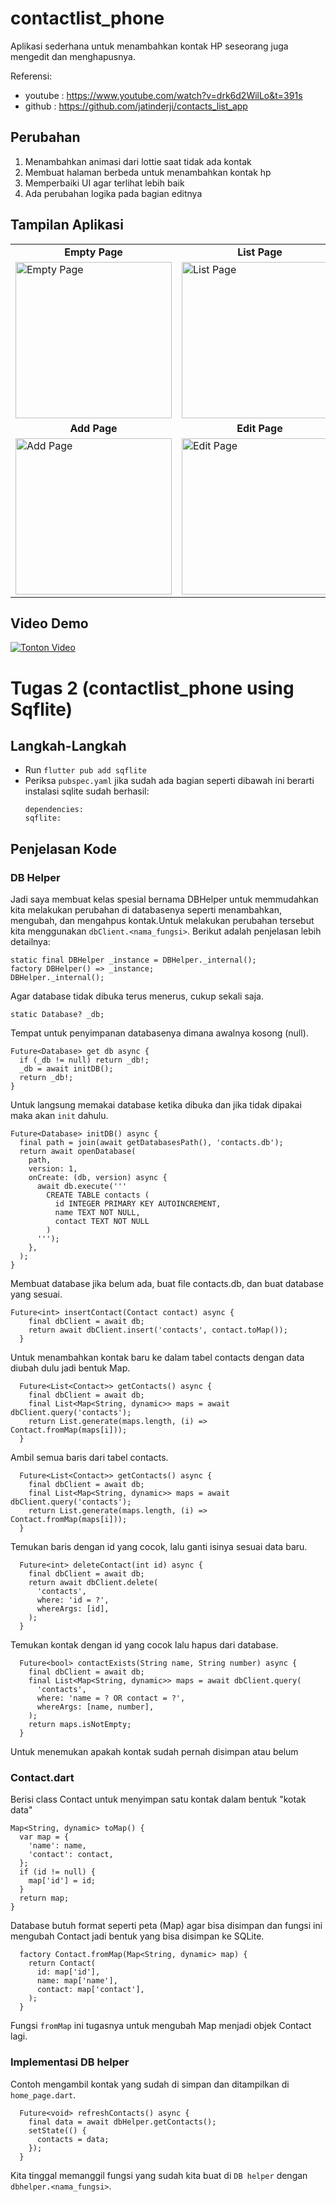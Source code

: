 # contactlist_phone

Aplikasi sederhana untuk menambahkan kontak HP seseorang juga mengedit dan menghapusnya.

Referensi:
- youtube : https://www.youtube.com/watch?v=drk6d2WilLo&t=391s
- github : https://github.com/jatinderji/contacts_list_app

## Perubahan

1. Menambahkan animasi dari lottie saat tidak ada kontak
2. Membuat halaman berbeda untuk menambahkan kontak hp
3. Memperbaiki UI agar terlihat lebih baik
4. Ada perubahan logika pada bagian editnya

## Tampilan Aplikasi

<div align="center">
<table>
  <tr align="center">
    <td><b>Empty Page</b></td>
    <td><b>List Page</b></td>
  </tr>
  <tr>
    <td><img src="https://github.com/user-attachments/assets/d267e43f-d00b-4cef-8fb9-ed1f7983971b" alt="Empty Page" width="250"></td>
    <td><img src="https://github.com/user-attachments/assets/4bbcc2fe-9a61-48ec-af52-82c8df56488b" alt="List Page" width="250"></td>
  </tr>
  <tr align="center">
    <td><b>Add Page</b></td>
    <td><b>Edit Page</b></td>
  </tr>
  <tr>
    <td><img src="https://github.com/user-attachments/assets/fac02598-7398-4bab-898e-9bed47d7437d" alt="Add Page" width="250"></td>
    <td><img src="https://github.com/user-attachments/assets/be26c533-3c2a-4ab0-93de-c1f9d55a730c" alt="Edit Page" width="250"></td>
  </tr>
</table>
</div>

## Video Demo
[![Tonton Video](https://img.youtube.com/vi/UGM3rnnLG1A/maxresdefault.jpg)](https://www.youtube.com/watch?v=UGM3rnnLG1A)

# Tugas 2 (contactlist_phone using Sqflite)

## Langkah-Langkah
- Run `flutter pub add sqflite`
- Periksa `pubspec.yaml` jika sudah ada bagian seperti dibawah ini berarti instalasi sqlite sudah berhasil:
  ````
  dependencies:
  sqflite:
  ````

## Penjelasan Kode
### DB Helper
Jadi saya membuat kelas spesial bernama DBHelper untuk memmudahkan kita melakukan perubahan di databasenya seperti menambahkan, mengubah, dan mengahpus kontak.Untuk melakukan perubahan tersebut kita menggunakan `dbClient.<nama_fungsi>`. Berikut adalah penjelasan lebih detailnya:
````
static final DBHelper _instance = DBHelper._internal();
factory DBHelper() => _instance;
DBHelper._internal();
````
Agar database tidak dibuka terus menerus, cukup sekali saja.

````
static Database? _db;
````
Tempat untuk penyimpanan databasenya dimana awalnya kosong (null).

````
Future<Database> get db async {
  if (_db != null) return _db!;
  _db = await initDB();
  return _db!;
}
````
Untuk langsung memakai database ketika dibuka dan jika tidak dipakai maka akan `init` dahulu.

````
Future<Database> initDB() async {
  final path = join(await getDatabasesPath(), 'contacts.db');
  return await openDatabase(
    path,
    version: 1,
    onCreate: (db, version) async {
      await db.execute('''
        CREATE TABLE contacts (
          id INTEGER PRIMARY KEY AUTOINCREMENT,
          name TEXT NOT NULL,
          contact TEXT NOT NULL
        )
      ''');
    },
  );
}
````
Membuat database jika belum ada, buat file contacts.db, dan buat database yang sesuai.

````
Future<int> insertContact(Contact contact) async {
    final dbClient = await db;
    return await dbClient.insert('contacts', contact.toMap());
  }
````
Untuk menambahkan kontak baru ke dalam tabel contacts dengan data diubah dulu jadi bentuk Map.

````
  Future<List<Contact>> getContacts() async {
    final dbClient = await db;
    final List<Map<String, dynamic>> maps = await dbClient.query('contacts');
    return List.generate(maps.length, (i) => Contact.fromMap(maps[i]));
  }
````
Ambil semua baris dari tabel contacts.

````
  Future<List<Contact>> getContacts() async {
    final dbClient = await db;
    final List<Map<String, dynamic>> maps = await dbClient.query('contacts');
    return List.generate(maps.length, (i) => Contact.fromMap(maps[i]));
  }
````
Temukan baris dengan id yang cocok, lalu ganti isinya sesuai data baru.

````
  Future<int> deleteContact(int id) async {
    final dbClient = await db;
    return await dbClient.delete(
      'contacts',
      where: 'id = ?',
      whereArgs: [id],
    );
  }
````
Temukan kontak dengan id yang cocok lalu hapus dari database.

````
  Future<bool> contactExists(String name, String number) async {
    final dbClient = await db;
    final List<Map<String, dynamic>> maps = await dbClient.query(
      'contacts',
      where: 'name = ? OR contact = ?',
      whereArgs: [name, number],
    );
    return maps.isNotEmpty;
  }
````
Untuk menemukan apakah kontak sudah pernah disimpan atau belum

### Contact.dart
Berisi class Contact untuk menyimpan satu kontak dalam bentuk "kotak data"

````
Map<String, dynamic> toMap() {
  var map = {
    'name': name,
    'contact': contact,
  };
  if (id != null) {
    map['id'] = id;
  }
  return map;
}
````
Database butuh format seperti peta (Map) agar bisa disimpan dan fungsi ini mengubah Contact jadi bentuk yang bisa disimpan ke SQLite.

````
  factory Contact.fromMap(Map<String, dynamic> map) {
    return Contact(
      id: map['id'],
      name: map['name'],
      contact: map['contact'],
    );
  }
````
Fungsi `fromMap` ini tugasnya untuk mengubah Map  menjadi objek Contact lagi.

### Implementasi DB helper
Contoh mengambil kontak yang sudah di simpan dan ditampilkan di `home_page.dart`.
````
  Future<void> refreshContacts() async {
    final data = await dbHelper.getContacts();
    setState(() {
      contacts = data;
    });
  }
````
Kita tinggal memanggil fungsi yang sudah kita buat di `DB helper` dengan `dbhelper.<nama_fungsi>`.
